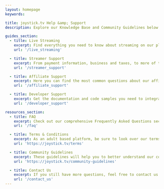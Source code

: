 ```yaml
---
layout: homepage
keywords:

title: joystick.tv Help &amp; Support
description: Explore our Knowledge Base and Community Guidelines below.

guides_section:
  - title: Live Streaming
    excerpt: Find everything you need to know about streaming on our platform, including essential software requirements and streaming tips.
    url: '/live_streaming'

  - title: Streamer Support
    excerpt: From payment information, business and taxes, to more of the creative side like connecting your lovense devices and setting up your account.
    url: '/streamer_support'

  - title: Affiliate Support
    excerpt: Here you can find the most common questions about our affiliate program, and learn how to get started earning right away.
    url: '/affiliate_support'

  - title: Developer Support
    excerpt: Get the documentation and code samples you need to integrate your bot with our site.
    url: '/developer_support'

resources_section:
  - title: FAQ
    excerpt: Check out our comprehensive Frequently Asked Questions section for answers to any additional inquiries you may have.
    url: '/faq'

  - title: Terms & Conditions
    excerpt: As an adult based platform, be sure to look over our terms and conditions
    url: 'https://joystick.tv/terms'

  - title: Community Guidelines
    excerpt: These guidelines will help you to better understand our community and what we allow on our site
    url: 'https://joystick.tv/community-guidelines'

  - title: Contact Us
    excerpt: If you still have more questions, feel free to contact us directly
    url: '/contact_us'
---
```

